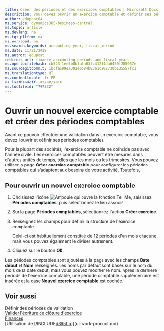 ```yaml
---
title: Créer des périodes et des exercices comptables | Microsoft Docs
description: Vous devez ouvrir un exercice comptable et définir ses périodes comptables avant de pouvoir y effectuer une validation.
author: edupont04
ms.service: dynamics365-business-central
ms.topic: article
ms.devlang: na
ms.tgt_pltfrm: na
ms.workload: na
ms.search.keywords: accounting year, fiscal period
ms.date: 11/21/2018
ms.author: edupont
redirect_url: finance-accounting-periods-and-fiscal-years
ms.openlocfilehash: cb523f1ee5b8bfafa63fc41284da6450f205967e
ms.sourcegitcommit: 1bcfaa99ea302e6b84b8361ca02730b135557fc1
ms.translationtype: HT
ms.contentlocale: fr-FR
ms.lasthandoff: 03/08/2019
ms.locfileid: "797332"
---
```

# <a name="open-a-new-fiscal-year-and-create-accounting-periods"></a>Ouvrir un nouvel exercice comptable et créer des périodes comptables
Avant de pouvoir effectuer une validation dans un exercice comptable, vous devez l'ouvrir et définir ses périodes comptables.  

Pour la plupart des sociétés, l'exercice comptable ne coïncide pas avec l'année civile. Les exercices comptables peuvent être mesurés dans d'autres unités de temps, telles que les mois ou les trimestres. Vous pouvez utiliser la page **Créer exercice comptable** pour configurer les périodes comptables qui s'adaptent aux besoins de votre activité. Toutefois,   

## <a name="to-open-a-new-fiscal-year"></a>Pour ouvrir un nouvel exercice comptable
1. Choisissez l'icône ![Ampoule qui ouvre la fonction Tell Me](media/ui-search/search_small.png "Dites-moi ce que vous voulez faire"), saisissez **Périodes comptables**, puis sélectionnez le lien associé.
2. Sur la page **Périodes comptables**, sélectionnez l'action **Créer exercice**.
3. Renseignez les champs pour définir la structure de l'exercice comptable.

    Celui-ci est habituellement constitué de 12 périodes d'un mois chacune, mais vous pouvez également le diviser autrement.
4. Cliquez sur le bouton **OK**.

Les périodes comptables sont ajoutées à la page avec les champs **Date début** et **Nom** renseignés. Les noms par défaut sont basés sur le nom du mois de la date début, mais vous pouvez modifier le nom. Après la dernière période de l'exercice comptable, une période comptable supplémentaire est insérée et la case **Nouvel exercice comptable** est cochée.  


## <a name="see-also"></a>Voir aussi
[Définir des périodes de validation](finance-how-specify-posting-periods.md)  
[Valider l'écriture de clôture d'exercice](year-how-post-year-end-close-entry.md)  
[Finances](finance.md)  
[Utilisation de [!INCLUDE[d365fin](includes/d365fin_md.md)]](ui-work-product.md)
